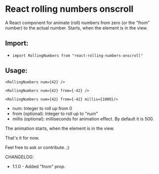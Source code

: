 # React rolling numbers onscroll

A React component for animate (roll) numbers from zero (or the "from" number) to the actual number.
Starts, when the element is in the view.

## Import:

- `import RollingNumbers from "react-rolling-numbers-onscroll"`

## Usage:

`<RollingNumbers num={42} />`

`<RollingNumbers num={42} from={-42} />`

`<RollingNumbers num={42} from={-42} millis={1000}/>`

- num: Integer to roll up from 0
- from (optional): Integer to roll up to "num"
- millis (optional): milliseconds for animation effect. By default it is 500.

The animation starts, when the element is in the view.

That's it for now.

Feel free to ask or contribute. ;)

CHANGELOG:

- 1.1.0 - Added "from" prop.
